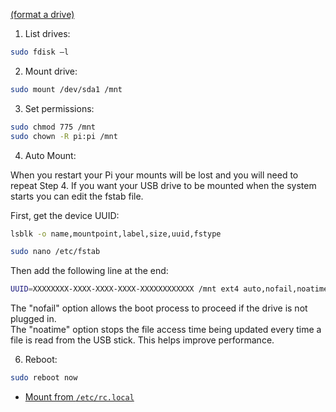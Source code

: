 [(format a drive)](https://raspberrytips.com/format-mount-usb-drive/)

1. List drives:
```sh
sudo fdisk –l
```

2. Mount drive:
```sh
sudo mount /dev/sda1 /mnt
```

3. Set permissions:
```sh
sudo chmod 775 /mnt
sudo chown -R pi:pi /mnt
```

4. Auto Mount:

When you restart your Pi your mounts will be lost and you will need to repeat Step 4. If you want your USB drive to be mounted when the system starts you can edit the fstab file.

First, get the device UUID:
```sh
lsblk -o name,mountpoint,label,size,uuid,fstype
```

```sh
sudo nano /etc/fstab
```
Then add the following line at the end:
```sh
UUID=XXXXXXXX-XXXX-XXXX-XXXX-XXXXXXXXXXXX /mnt ext4 auto,nofail,noatime,users,rw,uid=pi,gid=pi 0 0
```
The "nofail" option allows the boot process to proceed if the drive is not plugged in.  
The "noatime" option stops the file access time being updated every time a file is read from the USB stick. This helps improve performance.

6. Reboot:
```sh
sudo reboot now
```

- [Mount from `/etc/rc.local`](https://askubuntu.com/questions/822478/external-disk-doesnt-mount-during-boot)

